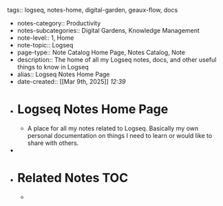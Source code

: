 tags:: logseq, notes-home, digital-garden, geaux-flow, docs

- notes-category:: Productivity
- notes-subcategories:: Digital Gardens, Knowledge Management
- note-level:: 1, Home
- note-topic:: Logseq
- page-type:: Note Catalog Home Page, Notes Catalog, Note
- description:: The home of all my Logseq notes, docs, and other useful things to know in Logseq
- alias:: Logseq Notes Home Page
- date-created::  [[Mar 9th, 2025]] *12:39*
- # Logseq Notes Home Page
	- A place for all my notes related to Logseq. Basically my own personal documentation on things I need to learn or would like to share with others.
-
- # Related Notes TOC
	-